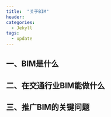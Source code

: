 ```yaml
---
title:  "关于BIM"
header:
categories:
  - Jekyll
tags:
  - update
---
```

## 一、BIM是什么
## 二、在交通行业BIM能做什么
## 三、推广BIM的关键问题


